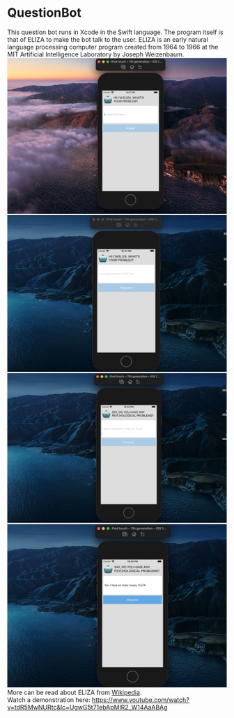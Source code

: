 # QuestionBot
This question bot runs in Xcode in the Swift language. The program itself is that of ELIZA to make the bot talk to the user. ELIZA is an early natural language processing computer program created from 1964 to 1966 at the MIT Artificial Intelligence Laboratory by Joseph Weizenbaum.
<img src="ELIZA.png" />
<img src="ELIZA1.png" />
<img src="ELIZA2.png" />
<img src="ELIZA3.png" />
More can be read about ELIZA from <a href="https://en.wikipedia.org/wiki/ELIZA">Wikipedia</a>.
<br>
Watch a demonstration here: https://www.youtube.com/watch?v=tdR5MwNURtc&lc=UgwG5t71ebApMlR2_W14AaABAg
